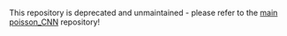 This repository is deprecated and unmaintained - please refer to the [main poisson_CNN](https://github.com/aligirayhanozbay/poisson_CNN/) repository!
